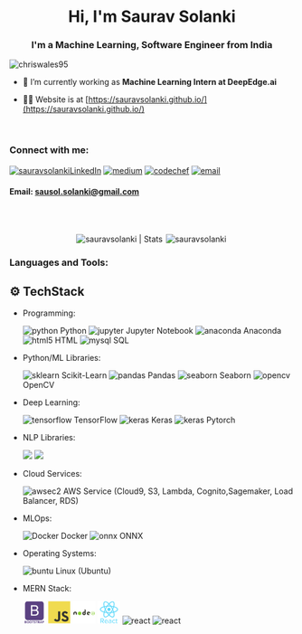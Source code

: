 <h1 align="center">Hi, I'm Saurav Solanki</h1>
<h3 align="center">I'm a Machine Learning, Software Engineer from India</h3>

<p align="left"> <img src="https://komarev.com/ghpvc/?username=chriswales95&label=Profile%20views&color=0e75b6&style=flat" alt="chriswales95" /> </p>

- 🔭 I’m currently working as **Machine Learning Intern at DeepEdge.ai**

- 👨‍💻 Website is at [https://sauravsolanki.github.io/](https://sauravsolanki.github.io/)


</br>
<h3 align="left">Connect with me:</h3>

<p align="left">

<a href="https://www.linkedin.com/in/saurav-solanki-11a903121/" target="blank">
<img align="center" src="https://i0.wp.com/www.sfdcamplified.com/wp-content/uploads/2019/04/linkedin-logo-copy.png?w=612&ssl=1" alt="sauravsolankiLinkedIn" height="40" width="40" /></a>

<a href="https://saurav-solanki.medium.com/" target="blank">
<img align="center" src="https://banner2.cleanpng.com/20180328/lvw/kisspng-medium-logo-publishing-blog-i-5abb6adcaa7024.4856922615222320286981.jpg" height="40" width="40" alt="medium" /></a>

<a href="https://www.codechef.com/users/sauravsolanki">
<img align="center" src="https://upload.wikimedia.org/wikipedia/en/thumb/7/7b/Codechef%28new%29_logo.svg/220px-Codechef%28new%29_logo.svg.png" height="40" width="100" alt="codechef" /></a>

<a href="mailto:sausol.solanki@gmail.com">
<img align="center" src="https://upload.wikimedia.org/wikipedia/commons/7/7e/Gmail_icon_%282020%29.svg" height="40" width="100" alt="email" /></a>


<!--  -->
#### Email: sausol.solanki@gmail.com 

</p>

</br></br>

<div align="center">
  <img height="150" src="https://github-readme-stats.vercel.app/api?username=sauravsolanki&show_icons=true&theme=gotham" alt="sauravsolanki | Stats" />
 
 <img height="150" hspace="2" src="https://github-readme-stats.vercel.app/api/top-langs?username=sauravsolanki&show_icons=true&locale=en&layout=compact&theme=gotham" alt="sauravsolanki" />

</div>

<h3 align="left">Languages and Tools:</h3>

## ⚙️ TechStack
- Programming:

  <img src="https://cdn3.iconfinder.com/data/icons/logos-and-brands-adobe/512/267_Python-512.png" alt="python" width="30" height="30"/> Python
  <img src="https://upload.wikimedia.org/wikipedia/commons/thumb/3/38/Jupyter_logo.svg/1767px-Jupyter_logo.svg.png" alt="jupyter" width="30" height="30"/> Jupyter Notebook
  <img src="https://www.psych.mcgill.ca/labs/mogillab/anaconda2/pkgs/anaconda-navigator-1.4.3-py27_0/lib/python2.7/site-packages/anaconda_navigator/static/images/anaconda-icon-1024x1024.png" alt="anaconda" width="30" height="30"/> Anaconda
  <img src="https://upload.wikimedia.org/wikipedia/commons/thumb/6/61/HTML5_logo_and_wordmark.svg/512px-HTML5_logo_and_wordmark.svg.png" alt="html5" height="30"/> HTML
  <img src="https://i.pinimg.com/originals/50/f1/58/50f1582a95bdac10f1c3fa295c8b947b.png" alt="mysql" width="30" height="30"/> SQL

- Python/ML Libraries:

  <img src="https://upload.wikimedia.org/wikipedia/commons/thumb/0/05/Scikit_learn_logo_small.svg/1024px-Scikit_learn_logo_small.svg.png" alt="sklearn" height="30"/> Scikit-Learn 
  <img src="https://upload.wikimedia.org/wikipedia/commons/thumb/2/22/Pandas_mark.svg/1200px-Pandas_mark.svg.png" alt="pandas" width="30" height="30"/> Pandas 
  <img src="http://seaborn.pydata.org/_images/logo-mark-lightbg.svg" alt="seaborn" width="30" height="30"/> Seaborn 
  <img src="https://opencv.org/wp-content/uploads/2020/07/OpenCV_logo_no_text_.png" alt="opencv" width="30" height="30"/> OpenCV 

 
- Deep Learning:

  <img src="https://upload.wikimedia.org/wikipedia/commons/thumb/2/2d/Tensorflow_logo.svg/1200px-Tensorflow_logo.svg.png" alt="tensorflow" width="30" height="30"/> TensorFlow 
  <img src="https://upload.wikimedia.org/wikipedia/commons/thumb/a/ae/Keras_logo.svg/600px-Keras_logo.svg.png" alt="keras" width="30" height="30"/> Keras
<img src="https://pytorch.org/assets/images/pytorch-logo.png" alt="keras" width="30" height="30"/> Pytorch


- NLP Libraries:

  <img height="30" src="https://img.shields.io/badge/NLTK-black?style=for-the-badge&logo=NLTK&logoColor=white"/> <img height="30" src="https://img.shields.io/badge/spaCy-blue?style=for-the-badge&logo=spaCy&logoColor=white"/> 

- Cloud Services:
 
  <img src="https://upload.wikimedia.org/wikipedia/commons/thumb/b/b9/AWS_Simple_Icons_Compute_Amazon_EC2_Instances.svg/1200px-AWS_Simple_Icons_Compute_Amazon_EC2_Instances.svg.png" alt="awsec2" width="25" height="25"/> AWS Service (Cloud9, S3, Lambda, Cognito,Sagemaker, Load Balancer, RDS) 

- MLOps:

  <img src="https://cdn3.iconfinder.com/data/icons/logos-and-brands-adobe/512/97_Docker-512.png" alt="Docker" width="25" height="25"/> Docker 
  <img src="https://artwork.lfaidata.foundation/projects/onnx/icon/color/onnx-icon-color.png" alt="onnx" width="25" height="25"/> ONNX 
  
  
- Operating Systems:

  <img src="https://seeklogo.com/images/U/ubuntu-logo-8FDEC6A07B-seeklogo.com.png" alt="buntu" height="20" width="20"/> Linux (Ubuntu)

- MERN Stack:

   <img src="https://raw.githubusercontent.com/devicons/devicon/master/icons/bootstrap/bootstrap-plain-wordmark.svg" alt="bootstrap" width="40" height="40"/> 
  
   <img src="https://raw.githubusercontent.com/devicons/devicon/master/icons/javascript/javascript-original.svg" alt="javascript" width="40" height="40"/> 

    <img src="https://raw.githubusercontent.com/devicons/devicon/master/icons/nodejs/nodejs-original-wordmark.svg" alt="nodejs" width="40" height="40"/> 
   
    <img src="https://raw.githubusercontent.com/devicons/devicon/master/icons/react/react-original-wordmark.svg" alt="react" width="40" height="40"/> 

    <img src="https://miro.medium.com/max/1632/1*TpbxEQy4ckB-g31PwUQPlg.png" alt="react" width="40" height="40"/>

    <img src="https://webimages.mongodb.com/_com_assets/cms/MongoDB_Logo_FullColorBlack_RGB-4td3yuxzjs.png?auto=format%2Ccompress" alt="react" width="120" height="40"/> 
    <!--  -->


 


   
